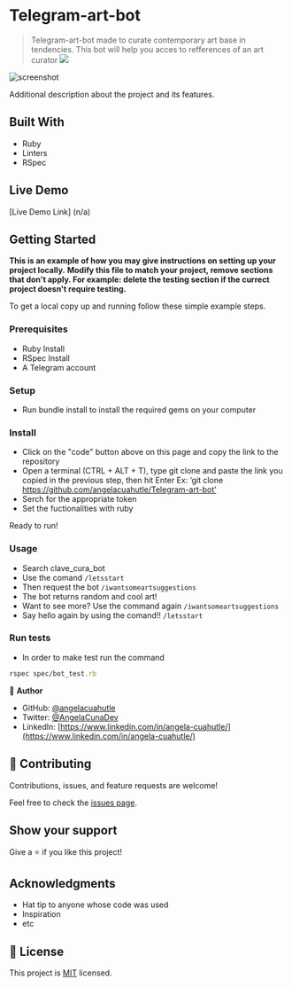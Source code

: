 # Telegram-art-bot
> Telegram-art-bot made to curate contemporary art base in tendencies. This bot will help you acces to refferences of an art curator 
![](https://img.shields.io/badge/Microverse-blueviolet)

![screenshot](./ar-bot.png)

Additional description about the project and its features.

## Built With

- Ruby
- Linters
- RSpec

## Live Demo

[Live Demo Link] (n/a)

## Getting Started

**This is an example of how you may give instructions on setting up your project locally.**
**Modify this file to match your project, remove sections that don't apply. For example: delete the testing section if the currect project doesn't require testing.**


To get a local copy up and running follow these simple example steps.

### Prerequisites

- Ruby Install
- RSpec Install
- A Telegram account 

### Setup

- Run bundle install to install the required gems on your computer

### Install

- Click on the "code" button above on this page and copy the link to the repository
- Open a terminal (CTRL + ALT + T), type git clone and paste the link you copied in the previous step, then hit Enter Ex: ‘git clone https://github.com/angelacuahutle/Telegram-art-bot’
- Serch for the appropriate token
- Set the fuctionalities with ruby 

Ready to run!

### Usage

- Search clave_cura_bot
- Use the comand ```/letsstart```
- Then request the bot ```/iwantsomeartsuggestions```
- The bot returns random and cool art! 
- Want to see more? Use the command again ```/iwantsomeartsuggestions```
- Say hello again by using the comand!! ```/letsstart```

### Run tests

- In order to make test run the command 

```ruby
rspec spec/bot_test.rb
```


👤 **Author**

- GitHub: [@angelacuahutle](https://github.com/angelacuahutle)
- Twitter: [@AngelaCunaDev](https://twitter.com/AngelaCunaDev)
- LinkedIn: [https://www.linkedin.com/in/angela-cuahutle/](https://www.linkedin.com/in/angela-cuahutle/)

## 🤝 Contributing

Contributions, issues, and feature requests are welcome!

Feel free to check the [issues page](../../issues/).

## Show your support

Give a ⭐️ if you like this project!

## Acknowledgments

- Hat tip to anyone whose code was used
- Inspiration
- etc

## 📝 License

This project is [MIT](./MIT.md) licensed.
